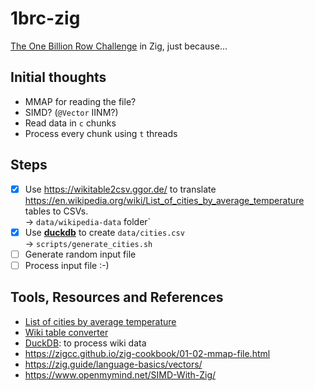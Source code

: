 # 1brc-zig

[The One Billion Row Challenge](https://1brc.dev/) in Zig, just because...

## Initial thoughts

- MMAP for reading the file?
- SIMD? (`@Vector` IINM?)
- Read data in `c` chunks
- Process every chunk using `t` threads

## Steps

- [x] Use https://wikitable2csv.ggor.de/ to translate https://en.wikipedia.org/wiki/List_of_cities_by_average_temperature tables to CSVs.<br/>
  -> `data/wikipedia-data` folder`
- [x] Use **[duckdb](https://duckdb.org/)** to create `data/cities.csv`<br/>
  -> `scripts/generate_cities.sh`
- [ ] Generate random input file
- [ ] Process input file :-)

## Tools, Resources and References

- [List of cities by average temperature](https://en.wikipedia.org/wiki/List_of_cities_by_average_temperature)
- [Wiki table converter](https://wikitable2csv.ggor.de/)
- [DuckDB](https://duckdb.org): to process wiki data
- https://zigcc.github.io/zig-cookbook/01-02-mmap-file.html
- https://zig.guide/language-basics/vectors/
- https://www.openmymind.net/SIMD-With-Zig/